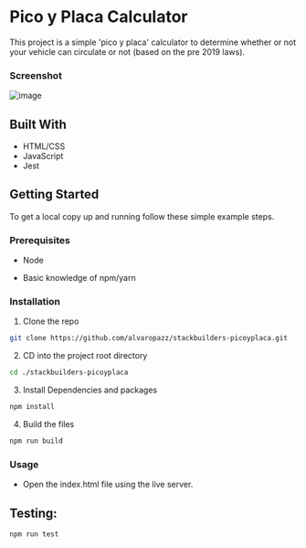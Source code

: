# Pico y Placa Calculator

This project is a simple 'pico y placa' calculator to determine whether or not your vehicle can circulate or not (based on the pre 2019 laws).

### Screenshot

![image](https://user-images.githubusercontent.com/58086801/94228894-a5164780-fec3-11ea-842c-627455e92b5f.png)

## Built With

- HTML/CSS
- JavaScript
- Jest

## Getting Started

To get a local copy up and running follow these simple example steps.

### Prerequisites

- Node

- Basic knowledge of npm/yarn

### Installation

1. Clone the repo

```sh
git clone https://github.com/alvaropazz/stackbuilders-picoyplaca.git
```

2. CD into the project root directory

```sh
cd ./stackbuilders-picoyplaca
```

3. Install Dependencies and packages

```sh
npm install
```

4. Build the files

```sh
npm run build
```

### Usage

- Open the index.html file using the live server.

## Testing:

```JS
npm run test
```